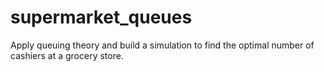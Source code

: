 # supermarket_queues
Apply queuing theory and build a simulation to find the optimal number of cashiers at a grocery store. 
